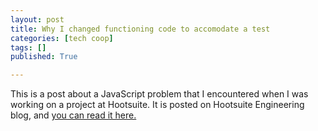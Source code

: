 ```yaml
---
layout: post
title: Why I changed functioning code to accomodate a test
categories: [tech coop]
tags: []
published: True

---
```


This is a post about a JavaScript problem that I encountered when I was working on a project at Hootsuite. It is posted on Hootsuite Engineering blog, and [you can read it here.](http://code.hootsuite.com/changing-code-for-testing/)